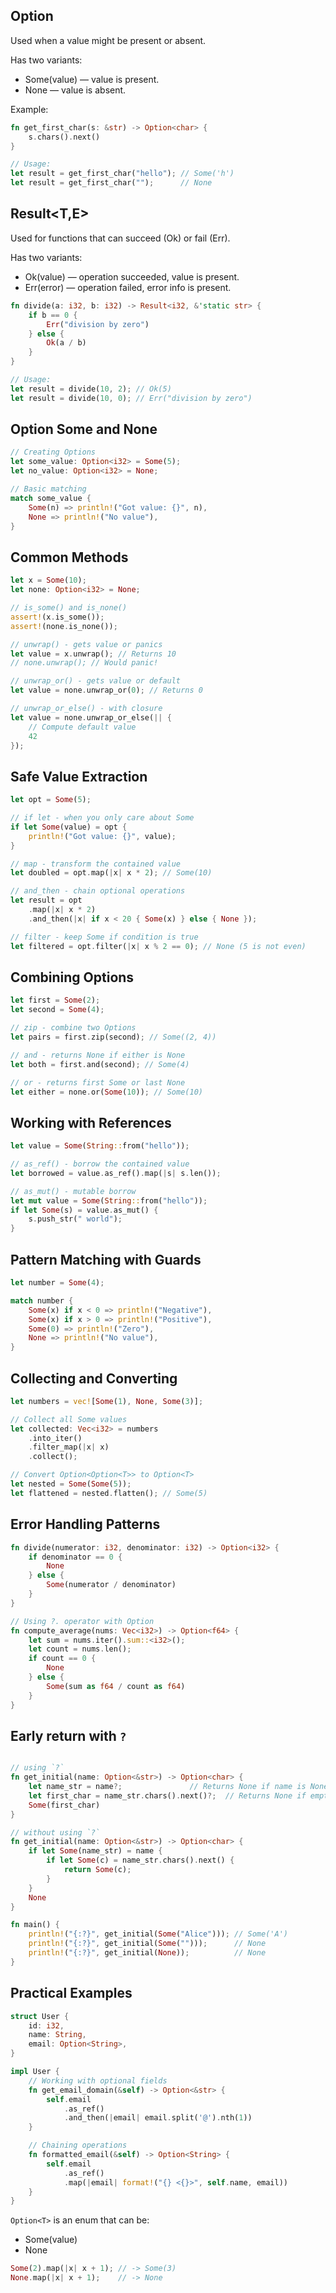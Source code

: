 ## Option<T>

Used when a value might be present or absent.

Has two variants:

- Some(value) — value is present.
- None — value is absent.

Example:

```rust
fn get_first_char(s: &str) -> Option<char> {
    s.chars().next()
}

// Usage:
let result = get_first_char("hello"); // Some('h')
let result = get_first_char("");      // None
```

## Result<T,E>

Used for functions that can succeed (Ok) or fail (Err).

Has two variants:

- Ok(value) — operation succeeded, value is present.
- Err(error) — operation failed, error info is present.

```rust
fn divide(a: i32, b: i32) -> Result<i32, &'static str> {
    if b == 0 {
        Err("division by zero")
    } else {
        Ok(a / b)
    }
}

// Usage:
let result = divide(10, 2); // Ok(5)
let result = divide(10, 0); // Err("division by zero")
```

## Option Some and None

```rust
// Creating Options
let some_value: Option<i32> = Some(5);
let no_value: Option<i32> = None;

// Basic matching
match some_value {
    Some(n) => println!("Got value: {}", n),
    None => println!("No value"),
}
```

## Common Methods

```rust
let x = Some(10);
let none: Option<i32> = None;

// is_some() and is_none()
assert!(x.is_some());
assert!(none.is_none());

// unwrap() - gets value or panics
let value = x.unwrap(); // Returns 10
// none.unwrap(); // Would panic!

// unwrap_or() - gets value or default
let value = none.unwrap_or(0); // Returns 0

// unwrap_or_else() - with closure
let value = none.unwrap_or_else(|| {
    // Compute default value
    42
});
```

## Safe Value Extraction

```rust
let opt = Some(5);

// if let - when you only care about Some
if let Some(value) = opt {
    println!("Got value: {}", value);
}

// map - transform the contained value
let doubled = opt.map(|x| x * 2); // Some(10)

// and_then - chain optional operations
let result = opt
    .map(|x| x * 2)
    .and_then(|x| if x < 20 { Some(x) } else { None });

// filter - keep Some if condition is true
let filtered = opt.filter(|x| x % 2 == 0); // None (5 is not even)
```

## Combining Options

```rust
let first = Some(2);
let second = Some(4);

// zip - combine two Options
let pairs = first.zip(second); // Some((2, 4))

// and - returns None if either is None
let both = first.and(second); // Some(4)

// or - returns first Some or last None
let either = none.or(Some(10)); // Some(10)
```

## Working with References

```rust
let value = Some(String::from("hello"));

// as_ref() - borrow the contained value
let borrowed = value.as_ref().map(|s| s.len());

// as_mut() - mutable borrow
let mut value = Some(String::from("hello"));
if let Some(s) = value.as_mut() {
    s.push_str(" world");
}
```

## Pattern Matching with Guards

```rust
let number = Some(4);

match number {
    Some(x) if x < 0 => println!("Negative"),
    Some(x) if x > 0 => println!("Positive"),
    Some(0) => println!("Zero"),
    None => println!("No value"),
}
```

## Collecting and Converting

```rust
let numbers = vec![Some(1), None, Some(3)];

// Collect all Some values
let collected: Vec<i32> = numbers
    .into_iter()
    .filter_map(|x| x)
    .collect();

// Convert Option<Option<T>> to Option<T>
let nested = Some(Some(5));
let flattened = nested.flatten(); // Some(5)
```

## Error Handling Patterns

```rust
fn divide(numerator: i32, denominator: i32) -> Option<i32> {
    if denominator == 0 {
        None
    } else {
        Some(numerator / denominator)
    }
}

// Using ?. operator with Option
fn compute_average(nums: Vec<i32>) -> Option<f64> {
    let sum = nums.iter().sum::<i32>();
    let count = nums.len();
    if count == 0 {
        None
    } else {
        Some(sum as f64 / count as f64)
    }
}
```

## Early return with `?`

```rust

// using `?`
fn get_initial(name: Option<&str>) -> Option<char> {
    let name_str = name?;               // Returns None if name is None
    let first_char = name_str.chars().next()?;  // Returns None if empty
    Some(first_char)
}

// without using `?`
fn get_initial(name: Option<&str>) -> Option<char> {
    if let Some(name_str) = name {
        if let Some(c) = name_str.chars().next() {
            return Some(c);
        }
    }
    None
}

fn main() {
    println!("{:?}", get_initial(Some("Alice"))); // Some('A')
    println!("{:?}", get_initial(Some("")));      // None
    println!("{:?}", get_initial(None));          // None
}
```

## Practical Examples

```rust
struct User {
    id: i32,
    name: String,
    email: Option<String>,
}

impl User {
    // Working with optional fields
    fn get_email_domain(&self) -> Option<&str> {
        self.email
            .as_ref()
            .and_then(|email| email.split('@').nth(1))
    }

    // Chaining operations
    fn formatted_email(&self) -> Option<String> {
        self.email
            .as_ref()
            .map(|email| format!("{} <{}>", self.name, email))
    }
}
```

`Option<T>` is an enum that can be:

- Some(value)
- None

```rust
Some(2).map(|x| x + 1); // -> Some(3)
None.map(|x| x + 1);    // -> None
```
